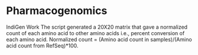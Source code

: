 # Pharmacogenomics
IndiGen Work
The script generated a 20X20 matrix that gave a normalized count of each amino acid to other amino acids i.e., percent conversion of each amino acid. Normalized count = (Amino acid count in samples)/(Amino acid count from RefSeq)*100.
